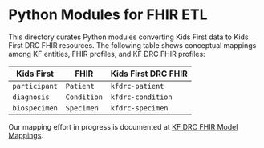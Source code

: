 # Python Modules for FHIR ETL

This directory curates Python modules converting Kids First data to Kids First DRC FHIR resources.
The following table shows conceptual mappings among KF entities, FHIR profiles, and KF DRC FHIR profiles:

| Kids First             | FHIR                   | Kids First DRC FHIR    |
|------------------------|------------------------|------------------------|
| `participant`          | `Patient`              | `kfdrc-patient`        |
| `diagnosis`            | `Condition`            | `kfdrc-condition`      |
| `biospecimen`          | `Specimen`             | `kfdrc-specimen`       |

Our mapping effort in progress is documented at [KF DRC FHIR Model Mappings](https://docs.google.com/spreadsheets/d/19tQnE75UzvP_k29D-QprbsJ-6ZO2PdUmKPiWHKkcTEg/edit#gid=1197884015).
